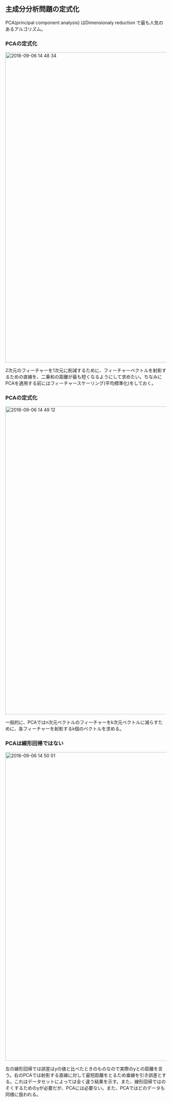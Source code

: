 ## 主成分分析問題の定式化

PCA(principal component analysis) はDimensionaly reduction で最も人気のあるアルゴリズム。

### PCAの定式化

<img width="967" alt="2016-09-06 14 48 34" src="https://cloud.githubusercontent.com/assets/6447085/18262938/06622d90-7441-11e6-922d-f19866bb52ad.png">

2次元のフィーチャーを1次元に削減するために、フィーチャーベクトルを射影するための直線を、二乗和の距離が最も短くなるようにして求めたい。ちなみにPCAを適用する前にはフィーチャースケーリング(平均標準化)をしておく。

### PCAの定式化

<img width="960" alt="2016-09-06 14 49 12" src="https://cloud.githubusercontent.com/assets/6447085/18262950/1dfade02-7441-11e6-9d1b-af3d1be19670.png">

一般的に、PCAではn次元ベクトルのフィーチャーをk次元ベクトルに減らすために、各フィーチャーを射影するk個のベクトルを求める。

### PCAは線形回帰ではない

<img width="962" alt="2016-09-06 14 50 01" src="https://cloud.githubusercontent.com/assets/6447085/18262957/3665d974-7441-11e6-94ad-af56095d698a.png">

左の線形回帰では誤差はyの値と比べたときのものなので実際のyとの距離を言う。右のPCAでは射影する直線に対して最短距離をとるため垂線を引き誤差とする。これはデータセットによっては全く違う結果を示す。また、線形回帰ではのそくするためのyが必要だが、PCAには必要ない。また、PCAではどのデータも同様に扱われる。
